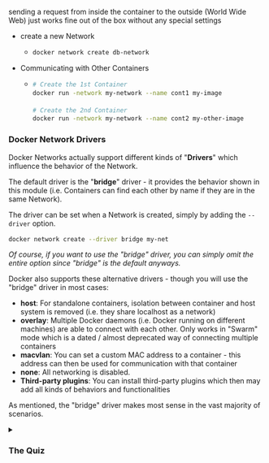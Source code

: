 sending a request from inside the container to the outside (World Wide Web) just works fine out of the box without any special settings

- create a new Network
  - ```Bash
    docker network create db-network
    ```
- Communicating with Other Containers
  - ```Bash
    # Create the 1st Container
    docker run -network my-network --name cont1 my-image
    
    # Create the 2nd Container
    docker run -network my-network --name cont2 my-other-image
    ```

### Docker Network Drivers

Docker Networks actually support different kinds of "**Drivers**" which influence the behavior of the Network.

The default driver is the "**bridge**" driver - it provides the behavior shown in this module (i.e. Containers can find each other by name if they are in the same Network).

The driver can be set when a Network is created, simply by adding the `--driver` option.

```Bash
docker network create --driver bridge my-net
```
_Of course, if you want to use the "bridge" driver, you can simply omit the entire option since "bridge" is the default anyways._

Docker also supports these alternative drivers - though you will use the "bridge" driver in most cases:

- **host**: For standalone containers, isolation between container and host system is removed (i.e. they share localhost as a network)
- **overlay**: Multiple Docker daemons (i.e. Docker running on different machines) are able to connect with each other. Only works in "Swarm" mode which is a dated / almost deprecated way of connecting multiple containers
- **macvlan**: You can set a custom MAC address to a container - this address can then be used for communication with that container
- **none**: All networking is disabled.
- **Third-party plugins**: You can install third-party plugins which then may add all kinds of behaviors and functionalities

As mentioned, the "bridge" driver makes most sense in the vast majority of scenarios.


<details>

   <summary><h3> The Quiz </h3></summary>

- ![](./imgs/1-1.png)
- ![](./imgs/1-2.png)
- ![](./imgs/1-3.png)
- ![](./imgs/1-4.png)

</details>